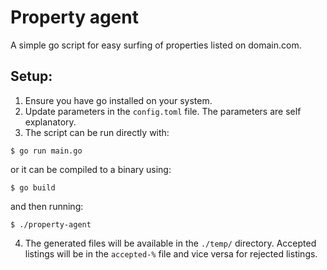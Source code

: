 # Property agent

A simple go script for easy surfing of properties listed on domain.com.

## Setup:

1. Ensure you have go installed on your system.
2. Update parameters in the `config.toml` file. The parameters are self
explanatory.
3. The script can be run directly with:

```
$ go run main.go
```

or it can be compiled to a binary using:

```
$ go build
```

and then running:

```
$ ./property-agent
```
4. The generated files will be available in the `./temp/` directory. Accepted
listings will be in the `accepted-%` file and vice versa for rejected listings.
